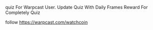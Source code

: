 quiz For Warpcast User. 
Update Quiz With Daily Frames 
Reward For Completely Quiz 

follow https://warpcast.com/watchcoin
